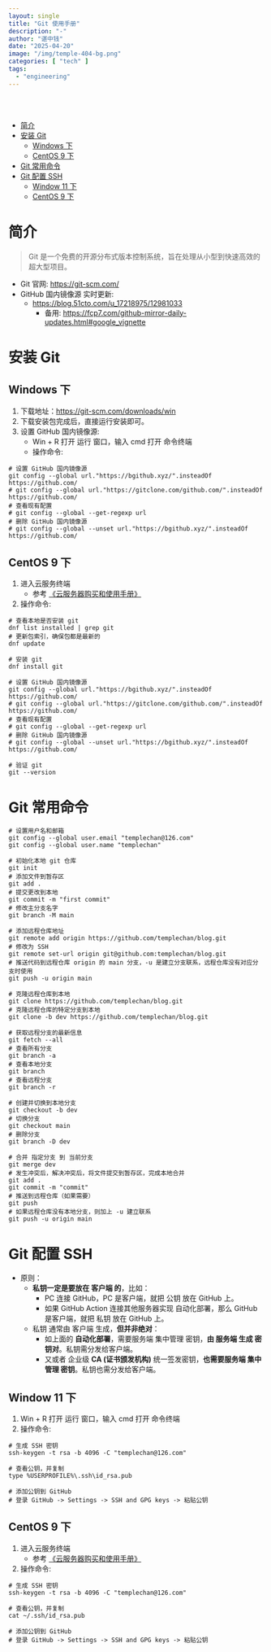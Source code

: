 ```yaml
---
layout: single
title: "Git 使用手册"
description: "-"
author: "谌中钱"
date: "2025-04-20"
image: "/img/temple-404-bg.png"
categories: [ "tech" ]
tags:
  - "engineering"
---
```


<br />
<br />

<!-- @import "[TOC]" {cmd="toc" depthFrom=1 depthTo=6} -->

<!-- code_chunk_output -->

- [简介](#简介)
- [安装 Git](#安装-git)
  - [Windows 下](#windows-下)
  - [CentOS 9 下](#centos-9-下)
- [Git 常用命令](#git-常用命令)
- [Git 配置 SSH](#git-配置-ssh)
  - [Window 11 下](#window-11-下)
  - [CentOS 9 下](#centos-9-下-1)

<!-- /code_chunk_output -->

# 简介

> Git 是一个免费的开源分布式版本控制系统，旨在处理从小型到快速高效的超大型项目。

- Git 官网: <https://git-scm.com/>
- GitHub 国内镜像源 实时更新:
    - <https://blog.51cto.com/u_17218975/12981033>
        - 备用: <https://fcp7.com/github-mirror-daily-updates.html#google_vignette>

# 安装 Git

## Windows 下

1. 下载地址：<https://git-scm.com/downloads/win>
2. 下载安装包完成后，直接运行安装即可。
3. 设置 GitHub 国内镜像源:
   - Win + R 打开 运行 窗口，输入 cmd 打开 命令终端
   - 操作命令:

```shell
# 设置 GitHub 国内镜像源
git config --global url."https://bgithub.xyz/".insteadOf https://github.com/
# git config --global url."https://gitclone.com/github.com/".insteadOf https://github.com/
# 查看现有配置
# git config --global --get-regexp url
# 删除 GitHub 国内镜像源
# git config --global --unset url."https://bgithub.xyz/".insteadOf https://github.com/
```

## CentOS 9 下

1. 进入云服务终端
    - 参考 [《云服务器购买和使用手册》](https://blog.climbtw.com/post/cloud_server_manual/)
2. 操作命令:

```shell
# 查看本地是否安装 git
dnf list installed | grep git
# 更新包索引，确保包都是最新的
dnf update

# 安装 git
dnf install git

# 设置 GitHub 国内镜像源
git config --global url."https://bgithub.xyz/".insteadOf https://github.com/
# git config --global url."https://gitclone.com/github.com/".insteadOf https://github.com/
# 查看现有配置
# git config --global --get-regexp url
# 删除 GitHub 国内镜像源
# git config --global --unset url."https://bgithub.xyz/".insteadOf https://github.com/

# 验证 git
git --version
```

# Git 常用命令

```shell
# 设置用户名和邮箱
git config --global user.email "templechan@126.com"
git config --global user.name "templechan"

# 初始化本地 git 仓库
git init
# 添加文件到暂存区
git add .
# 提交更改到本地
git commit -m "first commit"
# 修改主分支名字
git branch -M main

# 添加远程仓库地址
git remote add origin https://github.com/templechan/blog.git
# 修改为 SSH
git remote set-url origin git@github.com:templechan/blog.git
# 推送代码到远程仓库 origin 的 main 分支，-u 是建立分支联系，远程仓库没有对应分支时使用
git push -u origin main

# 克隆远程仓库到本地
git clone https://github.com/templechan/blog.git
# 克隆远程仓库的特定分支到本地
git clone -b dev https://github.com/templechan/blog.git

# 获取远程分支的最新信息
git fetch --all
# 查看所有分支
git branch -a
# 查看本地分支
git branch
# 查看远程分支
git branch -r

# 创建并切换到本地分支
git checkout -b dev
# 切换分支
git checkout main
# 删除分支
git branch -D dev

# 合并 指定分支 到 当前分支
git merge dev
# 发生冲突后，解决冲突后，将文件提交到暂存区，完成本地合并
git add .
git commit -m "commit"
# 推送到远程仓库（如果需要）
git push
# 如果远程仓库没有本地分支，则加上 -u 建立联系
git push -u origin main
```

# Git 配置 SSH

- 原则：
    - **私钥一定是要放在 客户端 的**，比如：
        - PC 连接 GitHub，PC 是客户端，就把 公钥 放在 GitHub 上。
        - 如果 GitHub Action 连接其他服务器实现 自动化部署，那么 GitHub 是客户端，就把 私钥 放在 GitHub 上。
    - 私钥 通常由 客户端 生成，**但并非绝对**：
        - 如上面的 **自动化部署**，需要服务端 集中管理 密钥，**由 服务端 生成 密钥对**。私钥需分发给客户端。
        - 又或者 企业级 **CA (证书颁发机构)** 统一签发密钥，**也需要服务端 集中管理 密钥**。私钥也需分发给客户端。

## Window 11 下

1. Win + R 打开 运行 窗口，输入 cmd 打开 命令终端
2. 操作命令:

```shell
# 生成 SSH 密钥
ssh-keygen -t rsa -b 4096 -C "templechan@126.com"

# 查看公钥，并复制
type %USERPROFILE%\.ssh\id_rsa.pub

# ‌添加公钥到 GitHub
# 登录 GitHub -> Settings -> SSH and GPG keys -> 粘贴公钥
```

## CentOS 9 下

1. 进入云服务终端
    - 参考 [《云服务器购买和使用手册》](https://blog.climbtw.com/post/cloud_server_manual/)
2. 操作命令:

```shell
# 生成 SSH 密钥
ssh-keygen -t rsa -b 4096 -C "templechan@126.com"

# 查看公钥，并复制
cat ~/.ssh/id_rsa.pub

# ‌添加公钥到 GitHub
# 登录 GitHub -> Settings -> SSH and GPG keys -> 粘贴公钥
```
